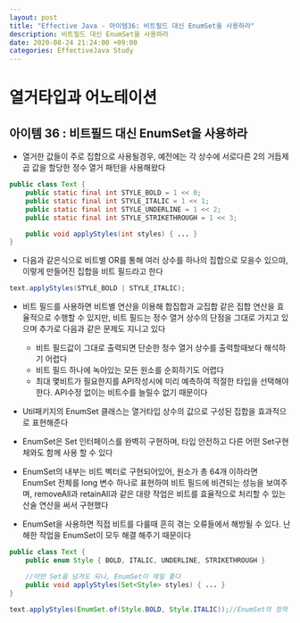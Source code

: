 ```yaml
---
layout: post
title: "Effective Java - 아이템36: 비트필드 대신 EnumSet을 사용하라"
description: 비트필드 대신 EnumSet을 사용하라
date: 2020-08-24 21:24:00 +09:00
categories: EffectiveJava Study
---
```



# 열거타입과 어노테이션

## 아이템 36 : 비트필드 대신 EnumSet을 사용하라

- 열거한 값들이 주로 집합으로 사용될경우, 예전에는 각 상수에 서로다른 2의 거듭제곱 값을 할당한 정수 열거 패턴을 사용해왔다

```java
public class Text {
    public static final int STYLE_BOLD = 1 << 0;
    public static final int STYLE_ITALIC = 1 << 1;
    public static final int STYLE_UNDERLINE = 1 << 2;
    public static final int STYLE_STRIKETHROUGH = 1 << 3;

    public void applyStyles(int styles) { ... }
}
```

- 다음과 같은식으로 비트별 OR를 통해 여러 상수를 하나의 집합으로 모을수 있으먀, 이렇게 만들어진 집합을 비트 필드라고 한다

```java
text.applyStyles(STYLE_BOLD | STYLE_ITALIC);
```

- 비트 필드를 사용하면 비트별 연산을 이용해 합집합과 교집합 같은 집합 연산을 효율적으로 수행할 수 있지만, 비트 필드는 정수 열거 상수의 단점을 그대로 가지고 있으며 추가로 다음과 같은 문제도 지니고 있다
    * 비트 필드값이 그대로 출력되면 단순한 정수 열거 상수를 출력할때보다 해석하기 어렵다
    * 비트 필드 하나에 녹아있는 모든 원소를 순회하기도 어렵다
    * 최대 몇비트가 필요한지를 API작성시에 미리 예측하여 적절한 타입을 선택해야 한다. API수정 없이는 비트수를 늘릴수 없기 때문이다

- Util패키지의 EnumSet 클래스는 열거타입 상수의 값으로 구성된 집합을 효과적으로 표현해준다
- EnumSet은 Set 인터페이스를 완벽히 구현하며, 타입 안전하고 다른 어떤 Set구현체와도 함께 사용 할 수 있다
- EnumSet의 내부는 비트 벡터로 구현되어있어, 원소가 총 64개 이하라면 EnumSet 전체를 long 변수 하나로 표현하여 비트 필드에 비견되는 성능을 보여주며, removeAll과 retainAll과 같은 대량 작업은 비트를 효율적으로 처리할 수 있는 산술 연산을 써서 구현했다
- EnumSet을 사용하면 직접 비트를 다룰때 흔히 겪는 오류들에서 해방될 수 있다. 난해한 작업을 EnumSet이 모두 해결 해주기 때문이다

```java
public class Text {
    public enum Style { BOLD, ITALIC, UNDERLINE, STRIKETHROUGH }

    //어떤 Set을 넘겨도 되나, EnumSet이 제일 좋다
    public void applyStyles(Set<Style> styles) { ... }
}

text.applyStyles(EnumSet.of(Style.BOLD, Style.ITALIC));//EnumSet의 정적 팩터리중 of를 사용
```
